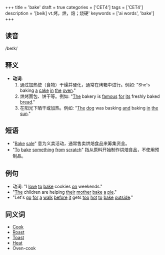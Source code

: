 +++
title = 'bake'
draft = true
categories = ['CET4']
tags = ['CET4']
description = '[beik] vt.烤，烘，焙；烧硬'
keywords = ['ai words', 'bake']
+++

## 读音
/beɪk/

## 释义
- **动词**: 
    1. 通过加热使（食物）干燥并硬化，通常在烤箱中进行。例如: "She's baking [a](/zh/post/a/) [cake](/zh/post/cake/) [in](/zh/post/in/) [the](/zh/post/the/) [oven](/zh/post/oven/)."
    2. 烘烤面包、饼干等。例如: "[The](/zh/post/the/) bakery is [famous](/zh/post/famous/) [for](/zh/post/for/) [its](/zh/post/its/) freshly baked [bread](/zh/post/bread/)."
    3. 在阳光下晒干或加热。例如: "[The](/zh/post/the/) [dog](/zh/post/dog/) was basking [and](/zh/post/and/) baking [in](/zh/post/in/) [the](/zh/post/the/) [sun](/zh/post/sun/)."

## 短语
- "[Bake](/zh/post/bake/) [sale](/zh/post/sale/)" 意为义卖活动，通常售卖烘焙食品来筹集资金。
- "[To](/zh/post/to/) [bake](/zh/post/bake/) [something](/zh/post/something/) [from](/zh/post/from/) [scratch](/zh/post/scratch/)" 指从原料开始制作烘焙食品，不使用预制品。

## 例句
- 动词: "I [love](/zh/post/love/) [to](/zh/post/to/) [bake](/zh/post/bake/) cookies [on](/zh/post/on/) weekends."
- "[The](/zh/post/the/) children are helping [their](/zh/post/their/) [mother](/zh/post/mother/) [bake](/zh/post/bake/) [a](/zh/post/a/) [pie](/zh/post/pie/)."
- "Let's [go](/zh/post/go/) [for](/zh/post/for/) [a](/zh/post/a/) [walk](/zh/post/walk/) [before](/zh/post/before/) [it](/zh/post/it/) gets [too](/zh/post/too/) [hot](/zh/post/hot/) [to](/zh/post/to/) [bake](/zh/post/bake/) [outside](/zh/post/outside/)."

## 同义词
- [Cook](/zh/post/cook/)
- [Roast](/zh/post/roast/)
- [Toast](/zh/post/toast/)
- [Heat](/zh/post/heat/)
- Oven-cook
